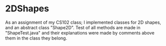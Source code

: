 # 2DShapes
As an assignment of my CS102 class; I implemented classes for 2D shapes, and an abstract class "Shape2D". Test of all methods are made in "ShapeTest.java" and their explanations were made by comments above them in the class they belong. 
